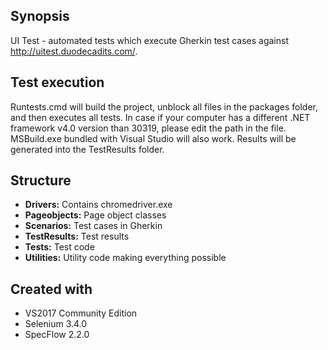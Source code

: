 ## Synopsis

UI Test - automated tests which execute Gherkin test cases against http://uitest.duodecadits.com/.

## Test execution

Runtests.cmd will build the project, unblock all files in the packages folder, and then executes all tests.
In case if your computer has a different .NET framework v4.0 version than 30319, please edit the path in the file.
MSBuild.exe bundled with Visual Studio will also work.
Results will be generated into the TestResults folder.

## Structure

* **Drivers:**	Contains chromedriver.exe
* **Pageobjects:**	Page object classes
* **Scenarios:**	Test cases in Gherkin
* **TestResults:**	Test results
* **Tests:**	Test code
* **Utilities:**	Utility code making everything possible

## Created with

* VS2017 Community Edition
* Selenium 3.4.0
* SpecFlow 2.2.0